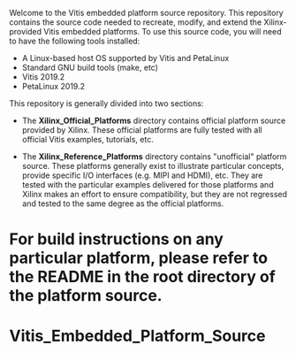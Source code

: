 
Welcome to the Vitis embedded platform source repository. This repository contains the
source code needed to recreate, modify, and extend the Xilinx-provided Vitis embedded
platforms. To use this source code, you will need to have the following tools installed:

- A Linux-based host OS supported by Vitis and PetaLinux
- Standard GNU build tools (make, etc)
- Vitis 2019.2
- PetaLinux 2019.2

This repository is generally divided into two sections:

- The **Xilinx_Official_Platforms** directory contains official platform source provided by
  Xilinx. These official platforms are fully tested with all official Vitis examples, tutorials,
  etc.

- The **Xilinx_Reference_Platforms** directory contains "unofficial" platform source. These
  platforms generally exist to illustrate particular concepts, provide specific I/O interfaces
  (e.g. MIPI and HDMI), etc. They are tested with the particular examples delivered for those
  platforms and Xilinx makes an effort to ensure compatibility, but they are not regressed
  and tested to the same degree as the official platforms.

For build instructions on any particular platform, please refer to the README in the root
directory of the platform source.
=======
# Vitis_Embedded_Platform_Source
